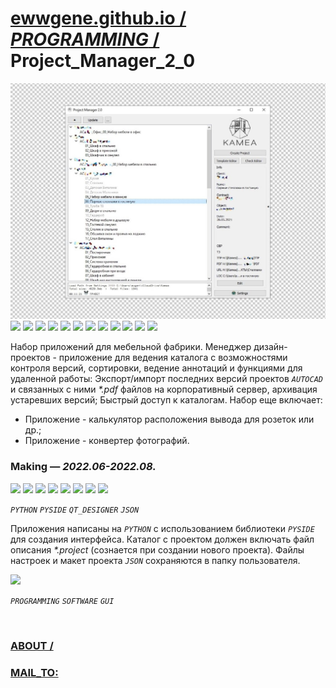 ﻿
# [ewwgene.github.io /](https://ewwgene.github.io/) [_PROGRAMMING_ /](https://ewwgene.github.io/PROGRAMMING) Project_Manager_2_0

[![Project_Manager_2_0](/100.jpg)](https://ewwgene.github.io/Project_Manager_2_0/Carousel)<br> <a id="111" href="https://ewwgene.github.io/Project_Manager_2_0/Carousel/#111"><img src="https://ewwgene.github.io/Project_Manager_2_0/111.jpg" height="66"></a> <a id="112" href="https://ewwgene.github.io/Project_Manager_2_0/Carousel/#112"><img src="https://ewwgene.github.io/Project_Manager_2_0/112.jpg" height="66"></a> <a id="113" href="https://ewwgene.github.io/Project_Manager_2_0/Carousel/#113"><img src="https://ewwgene.github.io/Project_Manager_2_0/113.jpg" height="66"></a> <a id="115" href="https://ewwgene.github.io/Project_Manager_2_0/Carousel/#115"><img src="https://ewwgene.github.io/Project_Manager_2_0/115.jpg" height="66"></a> <a id="117" href="https://ewwgene.github.io/Project_Manager_2_0/Carousel/#117"><img src="https://ewwgene.github.io/Project_Manager_2_0/117.jpg" height="66"></a> <a id="118" href="https://ewwgene.github.io/Project_Manager_2_0/Carousel/#118"><img src="https://ewwgene.github.io/Project_Manager_2_0/118.jpg" height="66"></a> <a id="119" href="https://ewwgene.github.io/Project_Manager_2_0/Carousel/#119"><img src="https://ewwgene.github.io/Project_Manager_2_0/119.jpg" height="66"></a> <a id="121" href="https://ewwgene.github.io/Project_Manager_2_0/Carousel/#121"><img src="https://ewwgene.github.io/Project_Manager_2_0/121.jpg" height="66"></a> <a id="123" href="https://ewwgene.github.io/Project_Manager_2_0/Carousel/#123"><img src="https://ewwgene.github.io/Project_Manager_2_0/123.jpg" height="66"></a> <a id="125" href="https://ewwgene.github.io/Project_Manager_2_0/Carousel/#125"><img src="https://ewwgene.github.io/Project_Manager_2_0/125.jpg" height="66"></a> <a id="131" href="https://ewwgene.github.io/Project_Manager_2_0/Carousel/#131"><img src="https://ewwgene.github.io/Project_Manager_2_0/131.jpg" height="66"></a> <a id="133" href="https://ewwgene.github.io/Project_Manager_2_0/Carousel/#133"><img src="https://ewwgene.github.io/Project_Manager_2_0/133.jpg" height="66"></a> <a id="text">&#160;</a>



Набор приложений для мебельной фабрики. Менеджер дизайн-проектов - приложение для ведения каталога с возможностями контроля версий, сортировки, ведение аннотаций и функциями для удаленной работы: Экспорт/импорт последних версий проектов _`AUTOCAD`_ и связанных с ними _*.pdf_ файлов на корпоративный сервер, архивация устаревших версий; Быстрый доступ к каталогам. Набор еще включает:
 + Приложение - калькулятор расположения вывода для розеток или др.;
 + Приложение - конвертер фотографий.

### Making — _2022.06-2022.08._
<a id="201m" href="https://ewwgene.github.io/Project_Manager_2_0/Carousel/#201m"><img src="https://ewwgene.github.io/Project_Manager_2_0/Making/201.jpg" height="66"></a> <a id="202m" href="https://ewwgene.github.io/Project_Manager_2_0/Carousel/#202m"><img src="https://ewwgene.github.io/Project_Manager_2_0/Making/202.jpg" height="66"></a> <a id="203m" href="https://ewwgene.github.io/Project_Manager_2_0/Carousel/#203m"><img src="https://ewwgene.github.io/Project_Manager_2_0/Making/203.jpg" height="66"></a> <a id="205m" href="https://ewwgene.github.io/Project_Manager_2_0/Carousel/#205m"><img src="https://ewwgene.github.io/Project_Manager_2_0/Making/205.jpg" height="66"></a> <a id="207m" href="https://ewwgene.github.io/Project_Manager_2_0/Carousel/#207m"><img src="https://ewwgene.github.io/Project_Manager_2_0/Making/207.jpg" height="66"></a> <a id="209m" href="https://ewwgene.github.io/Project_Manager_2_0/Carousel/#209m"><img src="https://ewwgene.github.io/Project_Manager_2_0/Making/209.jpg" height="66"></a> <a id="211m" href="https://ewwgene.github.io/Project_Manager_2_0/Carousel/#211m"><img src="https://ewwgene.github.io/Project_Manager_2_0/Making/211.jpg" height="66"></a> <a id="213m" href="https://ewwgene.github.io/Project_Manager_2_0/Carousel/#213m"><img src="https://ewwgene.github.io/Project_Manager_2_0/Making/213.jpg" height="66"></a>  

_`PYTHON`_ _`PYSIDE`_ _`QT_DESIGNER`_ _`JSON`_  

Приложения написаны на _`PYTHON`_ с использованием библиотеки _`PYSIDE`_ для создания интерфейса. Каталог с проектом должен включать файл описания _*.project_ (сознается при создании нового проекта). Файлы настроек и макет проекта _`JSON`_ сохраняются в папку пользователя.

<a id="301" href="https://ewwgene.github.io/Project_Manager_2_0/Carousel/#301"><img src="https://ewwgene.github.io/Project_Manager_2_0/301.jpg" height="66"></a> 

_`PROGRAMMING`_ _`SOFTWARE`_ _`GUI`_ 

<br> 

### [ABOUT /](https://ewwgene.github.io/ABOUT)
### [MAIL_TO:](mailto:r0cam@me.com)